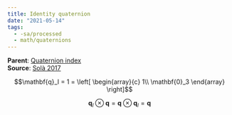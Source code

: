```yaml
---
title: Identity quaternion
date: "2021-05-14"
tags:
  - -sa/processed
  - math/quaternions
---
```


**Parent**: [Quaternion index](math/rotations/quaternion-index.md)  
**Source**: [Solà 2017](solà-2017-quaternion-kinematics-for-eskf.md)

$$\mathbf{q}_I = 1 = \left[ \begin{array}{c} 1\\ \mathbf{0}_3 \end{array} \right]$$

$$\mathbf{q}_I \otimes \mathbf{q}
= \mathbf{q} \otimes \mathbf{q}_I = \mathbf{q}$$